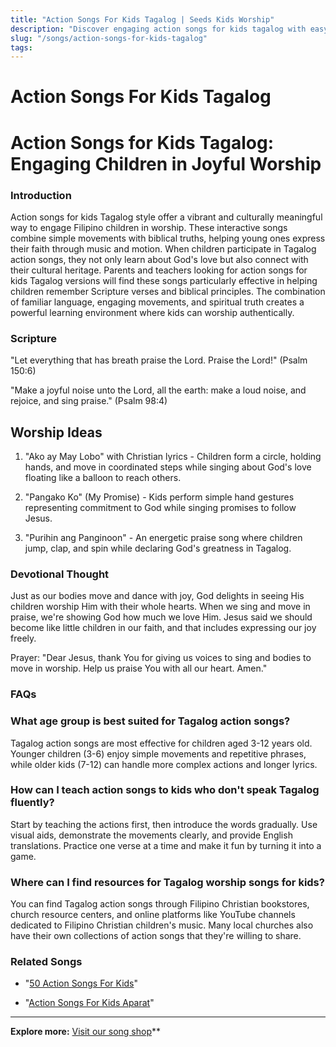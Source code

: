 ```yaml
---
title: "Action Songs For Kids Tagalog | Seeds Kids Worship"
description: "Discover engaging action songs for kids tagalog with easy motions and biblical lessons. Perfect for children's worship, Sunday school, and family devotions."
slug: "/songs/action-songs-for-kids-tagalog"
tags:
---
```


# Action Songs For Kids Tagalog

# Action Songs for Kids Tagalog: Engaging Children in Joyful Worship

### Introduction
Action songs for kids Tagalog style offer a vibrant and culturally meaningful way to engage Filipino children in worship. These interactive songs combine simple movements with biblical truths, helping young ones express their faith through music and motion. When children participate in Tagalog action songs, they not only learn about God's love but also connect with their cultural heritage. Parents and teachers looking for action songs for kids Tagalog versions will find these songs particularly effective in helping children remember Scripture verses and biblical principles. The combination of familiar language, engaging movements, and spiritual truth creates a powerful learning environment where kids can worship authentically.

### Scripture
"Let everything that has breath praise the Lord. Praise the Lord!" (Psalm 150:6)

"Make a joyful noise unto the Lord, all the earth: make a loud noise, and rejoice, and sing praise." (Psalm 98:4)

## Worship Ideas
1. "Ako ay May Lobo" with Christian lyrics - Children form a circle, holding hands, and move in coordinated steps while singing about God's love floating like a balloon to reach others.

2. "Pangako Ko" (My Promise) - Kids perform simple hand gestures representing commitment to God while singing promises to follow Jesus.

3. "Purihin ang Panginoon" - An energetic praise song where children jump, clap, and spin while declaring God's greatness in Tagalog.

### Devotional Thought
Just as our bodies move and dance with joy, God delights in seeing His children worship Him with their whole hearts. When we sing and move in praise, we're showing God how much we love Him. Jesus said we should become like little children in our faith, and that includes expressing our joy freely.

Prayer: "Dear Jesus, thank You for giving us voices to sing and bodies to move in worship. Help us praise You with all our heart. Amen."

### FAQs

### What age group is best suited for Tagalog action songs?
Tagalog action songs are most effective for children aged 3-12 years old. Younger children (3-6) enjoy simple movements and repetitive phrases, while older kids (7-12) can handle more complex actions and longer lyrics.

### How can I teach action songs to kids who don't speak Tagalog fluently?
Start by teaching the actions first, then introduce the words gradually. Use visual aids, demonstrate the movements clearly, and provide English translations. Practice one verse at a time and make it fun by turning it into a game.

### Where can I find resources for Tagalog worship songs for kids?
You can find Tagalog action songs through Filipino Christian bookstores, church resource centers, and online platforms like YouTube channels dedicated to Filipino Christian children's music. Many local churches also have their own collections of action songs that they're willing to share.

### Related Songs

- "[50 Action Songs For Kids](/songs/50-action-songs-for-kids/)"

- "[Action Songs For Kids Aparat](/songs/action-songs-for-kids-aparat/)"

---

**Explore more:** [Visit our song shop](https://seedskidsworship.com/shop)**

<!-- Schema Markup -->
<script type="application/ld+json">
{
  "@context": "https://schema.org",
  "@type": "MusicRecording",
  "name": "Action Songs For Kids Tagalog",
  "byArtist": {
    "@type": "MusicGroup",
    "name": "Seeds Kids Worship"
  },
  "isFamilyFriendly": true,
  "url": "https://seedskidsworship.com/songs/action-songs-for-kids-tagalog/"
}
</script>